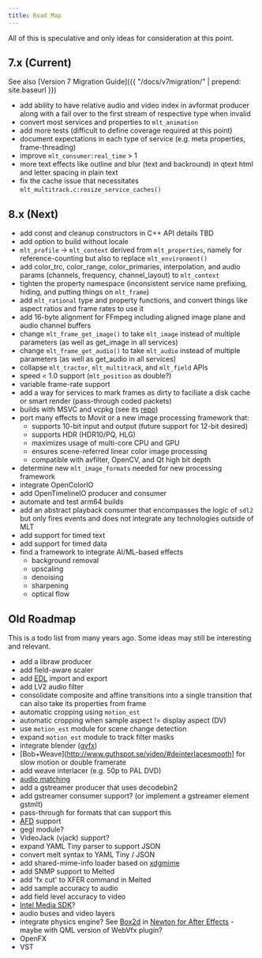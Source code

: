 ```yaml
---
title: Road Map
---
```


All of this is speculative and only ideas for consideration at this point.

## 7.x (Current)

See also [Version 7 Migration Guide]({{ "/docs/v7migration/" | prepend: site.baseurl }})

* add ability to have relative audio and video index in avformat producer along with a fail over to the first stream of
  respective type when invalid
* convert most services and properties to `mlt_animation`
* add more tests (difficult to define coverage required at this point)
* document expectations in each type of service (e.g. meta properties, frame-threading)
* improve `mlt_consumer:real_time` > 1
* more text effects like outline and blur (text and backround) in qtext html and letter spacing in plain text
* fix the cache issue that necessitates `mlt_multitrack.c:resize_service_caches()`

## 8.x (Next)

* add const and cleanup constructors in C++ API details TBD
* add option to build without locale
* `mlt_profile` -&gt; `mlt_context` derived from `mlt_properties`, namely for reference-counting but also to replace `mlt_environment()`
* add color_trc, color_range, color_primaries, interpolation, and audio params (channels, frequency, channel_layout) to `mlt_context`
* tighten the property namespace (inconsistent service name prefixing, hiding, and putting things on `mlt_frame`)
* add `mlt_rational` type and property functions, and convert things like aspect ratios and frame rates to use it
* add 16-byte alignment for FFmpeg including aligned image plane and audio channel buffers
* change `mlt_frame_get_image()` to take `mlt_image` instead of multiple parameters (as well as get_image in all services)
* change `mlt_frame_get_audio()` to take `mlt_audio` instead of multiple parameters (as well as get_audio in all services)
* collapse `mlt_tractor`, `mlt_multitrack`, and `mlt_field` APIs
* speed &lt; 1.0 support (`mlt_position` as double?)
* variable frame-rate support
* add a way for services to mark frames as dirty to faciliate a disk cache or smart render (pass-through coded packets)
* builds with MSVC and vcpkg (see its [repo](https://repology.org/projects/?inrepo=vcpkg))
* port many effects to Movit or a new image processing framework that:
  * supports 10-bit input and output (future support for 12-bit desired)
  * supports HDR (HDR10/PQ, HLG)
  * maximizes usage of multi-core CPU and GPU
  * ensures scene-referred linear color image processing
  * compatible with avfilter, OpenCV, and Qt high bit depth
* determine new `mlt_image_formats` needed for new processing framework
* integrate OpenColorIO
* add OpenTimelineIO producer and consumer
* automate and test arm64 builds
* add an abstract playback consumer that encompasses the logic of `sdl2` but only fires events and does not integrate
  any technologies outside of MLT
* add support for timed text
* add support for timed data
* find a framework to integrate AI/ML-based effects
  * background removal
  * upscaling
  * denoising
  * sharpening
  * optical flow
 
## Old Roadmap

This is a todo list from many years ago. Some ideas may still be interesting and relevant.

* add a libraw producer
* add field-aware scaler 
* add [EDL]([http://www.edlmax.com/EdlMaxHelp/Edl/maxguide.html) import and export
* add LV2 audio filter
* consolidate composite and affine transitions into a single transition that can also take its properties from frame
* automatic cropping using `motion_est`
* automatic cropping when sample aspect != display aspect (DV) 
* use `motion_est` module for scene change detection
* expand `motion_est` module to track filter masks 
* integrate blender ([gvfx](http://gvfx.blogspot.com/))
* [Bob+Weave](http://www.guthspot.se/video/#deinterlacesmooth] for slow motion or double framerate
* add weave interlacer (e.g. 50p to PAL DVD)
* [audio
matching](http://bemasc.net/wordpress/2011/07/26/an-auto-aligner-for-pitivi/)
* add a gstreamer producer that uses decodebin2 
* add gstreamer consumer support? (or implement a gstreamer element gstmlt)
* pass-through for formats that can support this
* [AFD](http://en.wikipedia.org/wiki/Active_Format_Description) support
* gegl module? 
* VideoJack (vjack) support? 
* expand YAML Tiny parser to support JSON 
* convert melt syntax to YAML Tiny / JSON
* add shared-mime-info loader based on [xdgmime](http://webcvs.freedesktop.org/mime/xdgmime/)
* add SNMP support to Melted 
* add 'fx cut' to XFER command in Melted 
* add sample accuracy to audio
* add field level accuracy to video 
* [Intel Media SDK](http://software.intel.com/en-us/articles/media/)?
* audio buses and video layers 
* integrate physics engine? See [Box2d](http://code.google.com/p/box2d/) in
  [Newton for After Effects](http://www.studiodaily.com/studiomonthly/news/Newton-the-First-Physics-Engine-for-After-Effects_13207.html) -
  maybe with QML version of WebVfx plugin?
* OpenFX
* VST
  